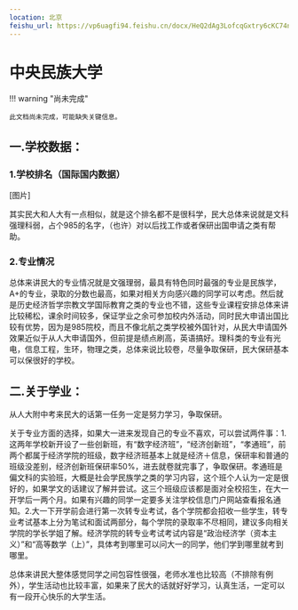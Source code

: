 ```yaml
---
location: 北京
feishu_url: https://vp6uagfi94.feishu.cn/docx/HeQ2dAg3LofcqGxtry6cKC74nmh
---
```


# 中央民族大学

!!! warning "尚未完成"

    此文档尚未完成，可能缺失关键信息。

## 一.学校数据：

### 1.学校排名（国际国内数据）

[图片]

其实民大和人大有一点相似，就是这个排名都不是很科学，民大总体来说就是文科强理科弱，占个985的名字，（也许）对以后找工作或者保研出国申请之类有帮助。

### 2.专业情况

总体来讲民大的专业情况就是文强理弱，最具有特色同时最强的专业是民族学，A+的专业，录取的分数也最高，如果对相关方向感兴趣的同学可以考虑。然后就是历史经济哲学宗教文学国际教育之类的专业也不错，这些专业课程安排总体来讲比较稀松，课余时间较多，保证学业之余可参加校内外活动，同时民大申请出国比较有优势，因为是985院校，而且不像北航之类学校被外国针对，从民大申请国外效果近似于从人大申请国外，但前提是绩点刷高，英语搞好。理科类的专业有光电，信息工程，生环，物理之类，总体来说比较卷，尽量争取保研，民大保研基本可以保很好的学校。

## 二.关于学业：

从人大附中考来民大的话第一任务一定是努力学习，争取保研。

关于专业方面的选择，如果大一进来发现自己的专业不喜欢，可以尝试两件事：1.这两年学校新开设了一些创新班，有“数字经济班”，“经济创新班”，“孝通班”，前两个都属于经济学院的班级，数字经济班基本上就是经济＋信息，保研率和普通的班级没差别，经济创新班保研率50%，进去就卷就完事了，争取保研。孝通班是偏文科的实验班，大概是社会学民族学之类的学习内容，这个班个人认为一定是很好的，如果学文的话建议了解并尝试。这三个班级应该都是面对全校招生，在大一开学后一两个月。如果有兴趣的同学一定要多关注学校信息门户网站查看报名通知。2.大一下开学前会进行第一次转专业考试，各个学院都会招收一些学生，转专业考试基本上分为笔试和面试两部分，每个学院的录取率不尽相同，建议多向相关学院的学长学姐了解。经济学院的转专业考试考试内容是“政治经济学（资本主义）”和“高等数学（上）”，具体考到哪里可以问大一的同学，他们学到哪里就考到哪里。

总体来讲民大整体感觉同学之间包容性很强，老师水准也比较高（不排除有例外），学生活动也比较丰富，如果来了民大的话就好好学习，认真生活，一定可以有一段开心快乐的大学生活。
